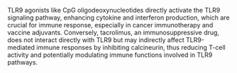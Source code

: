 TLR9 agonists like CpG oligodeoxynucleotides directly activate the TLR9 signaling pathway, enhancing cytokine and interferon production, which are crucial for immune response, especially in cancer immunotherapy and vaccine adjuvants. Conversely, tacrolimus, an immunosuppressive drug, does not interact directly with TLR9 but may indirectly affect TLR9-mediated immune responses by inhibiting calcineurin, thus reducing T-cell activity and potentially modulating immune functions involved in TLR9 pathways.